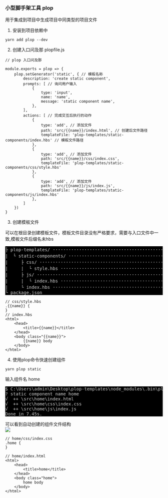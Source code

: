 ### 小型脚手架工具 plop

用于集成到项目中生成项目中同类型的项目文件
1. 安装到项目依赖中
```
yarn add plop --dev
```
2. 创建入口问及那 plopfile.js

```
// plop 入口问及那

module.exports = plop => {
    plop.setGenerator('static', { // 模板名称
        description: 'create static component',
        prompts: [ // 询问用户输入
            {
                type: 'input',
                name: 'name',
                message: 'static component name',
            },
        ],
        actions: [ // 完成交互后执行的动作
            {
                type: 'add', // 添加文件
                path: 'src/{{name}}/index.html', // 创建后文件路径
                templateFile: 'plop-templates/static-components/index.hbs' // 模板文件路径
            },
            {
                type: 'add', // 添加文件
                path: 'src/{{name}}/css/index.css',
                templateFile: 'plop-templates/static-components/css/style.hbs'
            },
            {
                type: 'add', // 添加文件
                path: 'src/{{name}}/js/index.js',
                templateFile: 'plop-templates/static-components/js/index.hbs'
            },
        ]
    })
}
```

3. 创建模板文件

可以在根目录创建模板文件，模板文件目录没有严格要求，需要与入口文件中一致,模板文件后缀名未hbs

<pre style="background:#000;color: #ccc">
├ plop-templates/ ···············································  模板目录
|  └ static-components/ ·········································  静态组件目录
|     ├ css/ ····················································  css 模板文件夹
|     |  └ style.hbs ············································  css 模板
|     ├ js/ ·····················································  js 模板文件夹
|     |  └ index.hbs ············································  js 模板文件
|     └ index.hbs ···············································  html 模板文件
└ package.json
</pre>
```
// css/style.hbs
.{{name}} {
}
// index.hbs
<html>
    <head>
        <title>{{name}}</title>
    </head>
    <body class="{{name}}">
        {{name}} body
    </body>
</html>
```

4. 使用plop命令快速创建组件
```
yarn plop static
```
输入组件名 home  
<pre style="background:#000;color: #ccc">
$ C:\Users\admin\Desktop\plop-templates\node_modules\.bin\plop static
? static component name home
√  ++ \src\home\index.html
√  ++ \src\home\css\index.css
√  ++ \src\home\js\index.js
Done in 7.45s.
</pre>

可以看到自动创建的组件文件结构  
![](/20200616191859687/20200617061312210.png)
```
// home/css/index.css
.home {   
}

// home/index.html
<html>
    <head>
        <title>home</title>
    </head>
    <body class="home">
        home body
    </body>
</html>
```